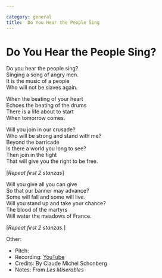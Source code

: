 ```yaml
---

category: general
title:  Do You Hear the People Sing
---
```



# Do You Hear the People Sing?

Do you hear the people sing?  
Singing a song of angry men.  
It is the music of a people  
Who will not be slaves again.  
  
When the beating of your heart  
Echoes the beating of the drums  
There is a life about to start  
When tomorrow comes.  
  
Will you join in our crusade?  
Who will be strong and stand with me?  
Beyond the barricade  
Is there a world you long to see?  
Then join in the fight  
That will give you the right to be free.  
  
[_Repeat first 2 stanzas_]  
  
Will you give all you can give  
So that our banner may advance?  
Some will fall and some will live.  
Will you stand up and take your chance?  
The blood of the martyrs  
Will water the meadows of France.  
  
[_Repeat first 2 stanzas._]  


Other: 
* Pitch: 
* Recording: [YouTube](https://www.youtube.com/watch?v=K5PzJhU8iI0)
* Credits: By Claude Michel Schonberg
* Notes: From _Les Miserables_
